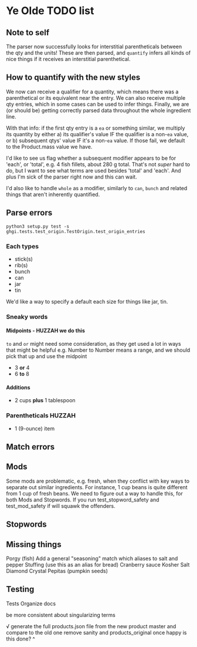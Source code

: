 # Ye Olde TODO list

## Note to self

The parser now successfully looks for interstitial parentheticals between the qty and the units! These are then parsed, and `quantify` infers all kinds of nice things if it receives an interstitial parenthetical.

## How to quantify with the new styles

We now can receive a qualifier for a quantity, which means there was a parenthetical or its equivalent near the entry. We can also receive multiple qty entries, which in some cases can be used to infer things. Finally, we are (or should be) getting correctly parsed data throughout the whole ingredient line.

With that info:
if the first qty entry is a `ea` or something similar, we multiply its quantity by either a) its qualifier's value IF the qualifier is a non-`ea` value, or b) subsequent qtys' value IF it's a non-`ea` value. If those fail, we default to the Product.mass value we have.

I'd like to see us flag whether a subsequent modifier appears to be for 'each', or 'total', e.g. 4 fish fillets, about 280 g total. That's not *super* hard to do, but I want to see what terms are used besides 'total' and 'each'. And plus I'm sick of the parser right now and this can wait.

I'd also like to handle `whole` as a modifier, similarly to `can`, `bunch` and related things that aren't inherently quantified.

## Parse errors

`python3 setup.py test -s ghgi.tests.test_origin.TestOrigin.test_origin_entries`

### Each types

- stick(s)
- rib(s)
- bunch
- can
- jar
- tin

We'd like a way to specify a default each size for things like jar, tin.

### Sneaky words

#### Midpoints - HUZZAH we do this

`to` and `or` might need some consideration, as they get used a lot in ways that might be helpful
e.g. Number to Number means a range, and we should pick that up and use the midpoint

- 3 **or** 4
- 6 **to** 8

#### Additions

- 2 cups **plus** 1 tablespoon

### Parentheticals HUZZAH

- 1 (9-ounce) item

## Match errors

## Mods

Some mods are problematic, e.g. fresh, when they conflict with key ways to separate out similar ingredients. For instance, 1 cup beans is quite different from 1 cup of fresh beans. We need to figure out a way to handle this, for both Mods and Stopwords. If you run test_stopword_safety and test_mod_safety if will squawk the offenders.

## Stopwords

## Missing things

Porgy (fish)
Add a general "seasoning" match which aliases to salt and pepper
Stuffing (use this as an alias for bread)
Cranberry sauce
Kosher Salt
Diamond Crystal
Pepitas (pumpkin seeds)

## Testing

Tests
Organize docs

be more consistent about singularizing terms

√ generate the full products.json file from the new product master and compare to the old one
remove sanity and products_original once happy
is this done? ^